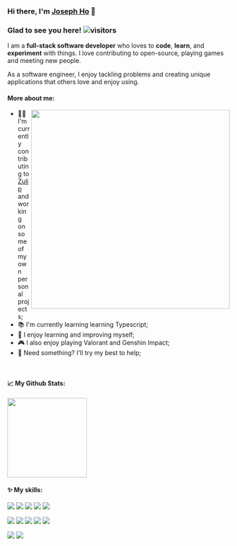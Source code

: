 ### __Hi there, I'm [Joseph Ho](https://github.com/Joelute) 👋__

### **Glad to see you here!** ![visitors](https://visitor-badge.glitch.me/badge?page_id=Joelute)

I am a **full-stack software developer** who loves to **code**, **learn**, and **experiment** with things. I love contributing to open-source, playing games and meeting new people.

As a software engineer, I enjoy tackling problems and creating unique applications that others love and enjoy using. 

#### More about me:

<img align="right" width='450' src="https://i.pinimg.com/originals/d3/ca/2b/d3ca2b6b5b0d90c4b98195b205defa29.gif">

* 👨‍💻 I'm currently contributing to [Zulip](https://github.com/zulip/zulip) and working on some of my own personal projects;
* 📚 I'm currently learning learning Typescript;
* 🚀 I enjoy learning and improving myself;
* 🎮 I also enjoy playing Valorant and Genshin Impact;
* 💬 Need something? I'll try my best to help;

</br>

#### 📈 My Github Stats:
<img height="180em" src="https://github-readme-stats.vercel.app/api?username=Joelute&show_icons=true&hide_border=true&&count_private=true&include_all_commits=true" />

#### ✨ My skills:

<p>
    <img src="https://img.shields.io/badge/Python-3776AB?style=for-the-badge&logo=python&logoColor=white" />
    <img src="https://img.shields.io/badge/HTML5-E34F26?style=for-the-badge&logo=html5&logoColor=white" />
    <img src="https://img.shields.io/badge/CSS3-1572B6?style=for-the-badge&logo=css3&logoColor=white" />
    <img src="https://img.shields.io/badge/JavaScript-323330?style=for-the-badge&logo=javascript&logoColor=F7DF1E"/>
    <img src="https://img.shields.io/badge/json-5E5C5C?style=for-the-badge&logo=json&logoColor=white" />
</p>


<p>
    <img src="https://img.shields.io/badge/React-20232A?style=for-the-badge&logo=react&logoColor=61DAFB" />
    <img src="https://img.shields.io/badge/Svelte-4A4A55?style=for-the-badge&logo=svelte&logoColor=FF3E00" />
    <img src="https://img.shields.io/badge/Node.js-339933?style=for-the-badge&logo=nodedotjs&logoColor=white" />
    <img src="https://img.shields.io/badge/jQuery-0769AD?style=for-the-badge&logo=jquery&logoColor=white" />
    <img src="https://img.shields.io/badge/next.js-000000?style=for-the-badge&logo=nextdotjs&logoColor=white" />
</p>


<p>
    <img src="https://img.shields.io/badge/PostgreSQL-316192?style=for-the-badge&logo=postgresql&logoColor=white" />
    <img src="https://img.shields.io/badge/MongoDB-4EA94B?style=for-the-badge&logo=mongodb&logoColor=white" />
</p>
